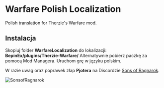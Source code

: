 # Warfare Polish Localization
Polish translation for Therzie's Warfare mod.

## Instalacja

Skopiuj folder **WarfareLocalization** do lokalizacji: **BepinEx/plugins/Therzie-Warfare/**
Alternatywnie pobierz paczkę za pomocą Mod Managera.
Uruchom grę w języku polskim.


W razie uwag oraz poprawek złap **Pjotera** na Discordzie [Sons of Ragnarok](https://discord.gg/bhzxCZVezB).

![SonsofRagnarok](https://i.imgur.com/G6SKC1W.png)